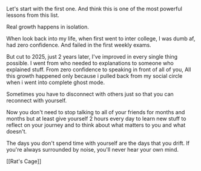 Let's start with the first one. And think this is one of the most powerful lessons from this list. 

Real growth happens in isolation.

When look back into my life, when first went to inter college,
I was dumb af, had zero confidence. 
And failed in the first weekly exams.

But cut to 2025, just 2 years later,
I've improved in every single thing possible.
I went from who needed to explanations to someone who explained stuff.
From zero confidence to speaking in front of all of you,
All this growth happened only because i pulled back from my social circle 
when i went into complete ghost mode. 
 
Sometimes you have to disconnect with others just so that you can reconnect with yourself. 

Now you don't need to stop talking to all of your friends for months and months but at least give yourself 2 hours every day to learn new stuff to reflect on your journey and to think about what matters to you and what doesn't.

The days you don't spend time with yourself are the days that you drift.
If you're always surrounded by noise, you'll never hear your own mind.

[[Rat's Cage]]